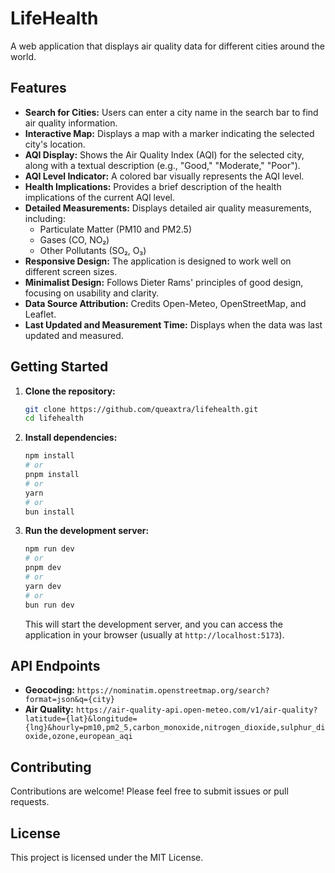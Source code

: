 # LifeHealth

A web application that displays air quality data for different cities around the world.

## Features

*   **Search for Cities:** Users can enter a city name in the search bar to find air quality information.
*   **Interactive Map:** Displays a map with a marker indicating the selected city's location.
*   **AQI Display:** Shows the Air Quality Index (AQI) for the selected city, along with a textual description (e.g., "Good," "Moderate," "Poor").
*   **AQI Level Indicator:**  A colored bar visually represents the AQI level.
*   **Health Implications:**  Provides a brief description of the health implications of the current AQI level.
*   **Detailed Measurements:** Displays detailed air quality measurements, including:
    *   Particulate Matter (PM10 and PM2.5)
    *   Gases (CO, NO₂)
    *   Other Pollutants (SO₂, O₃)
*   **Responsive Design:**  The application is designed to work well on different screen sizes.
*   **Minimalist Design:**  Follows Dieter Rams' principles of good design, focusing on usability and clarity.
* **Data Source Attribution:** Credits Open-Meteo, OpenStreetMap, and Leaflet.
* **Last Updated and Measurement Time:** Displays when the data was last updated and measured.

## Getting Started

1.  **Clone the repository:**

    ```bash
    git clone https://github.com/queaxtra/lifehealth.git
    cd lifehealth
    ```

2.  **Install dependencies:**

    ```bash
    npm install
    # or
    pnpm install
    # or
    yarn
    # or
    bun install
    ```

3.  **Run the development server:**

    ```bash
    npm run dev
    # or
    pnpm dev
    # or
    yarn dev
    # or
    bun run dev
    ```

    This will start the development server, and you can access the application in your browser (usually at `http://localhost:5173`).

## API Endpoints

*   **Geocoding:** `https://nominatim.openstreetmap.org/search?format=json&q={city}`
*   **Air Quality:** `https://air-quality-api.open-meteo.com/v1/air-quality?latitude={lat}&longitude={lng}&hourly=pm10,pm2_5,carbon_monoxide,nitrogen_dioxide,sulphur_dioxide,ozone,european_aqi`

## Contributing

Contributions are welcome! Please feel free to submit issues or pull requests.

## License

This project is licensed under the MIT License.